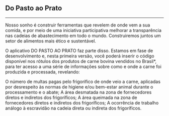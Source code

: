 
## Do Pasto ao Prato
___

Nosso sonho é construir ferramentas que revelem de onde vem a sua comida, e por meio de uma iniciativa participativa melhorar a transparência nas cadeias de abastecimento em todo o mundo. Construiremos juntos um setor de alimentos mais ético e sustentável.

O aplicativo DO PASTO AO PRATO faz parte disso. Estamos em fase de desenvolvimento e, nesta primeira versão, você poderá inserir o código disponível nos rótulos dos produtos de carne bovina vendidos no Brasil*, para ter acesso a uma série de informações sobre como e onde a carne foi produzida e processada, revelando:

O número de multas pagas pelo frigorífico de onde veio a carne, aplicadas por desrespeito às normas de higiene e/ou bem-estar animal durante o processamento e o abate; 
A área desmatada na zona de fornecedores diretos e indiretos dos frigoríficos;
A área queimada na zona de fornecedores diretos e indiretos dos frigoríficos;
A ocorrência de trabalho análogo à escravidão na cadeia direta ou indireta dos frigoríficos.

